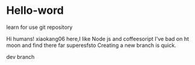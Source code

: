 # Hello-word
learn for use git repository

Hi humans!
xiaokang06 here,I like Node js and coffeesoript 
I've bad on ht moon and find there far superesfsto 
Creating a new branch is quick.

dev branch
